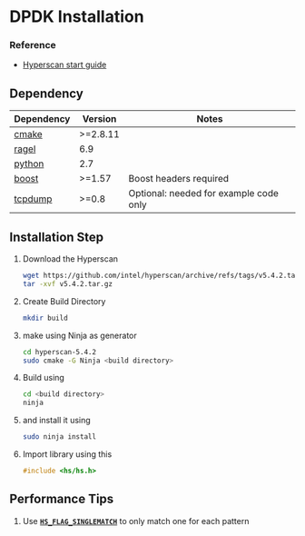 # DPDK Installation
### **Reference**
- [Hyperscan start guide](https://intel.github.io/hyperscan/dev-reference/getting_started.html)

## Dependency

| Dependency | Version | Notes |
| --- | --- | --- |
| [cmake](http://www.cmake.org/) | >=2.8.11 |  |
| [ragel](http://www.colm.net/open-source/ragel/) | 6.9 |  |
| [python](http://www.python.org/) | 2.7 |  |
| [boost](http://boost.org/) | >=1.57 | Boost headers required |
| [tcpdump](http://tcpdump.org/) | >=0.8 | Optional: needed for example code only |

## Installation Step

1. Download the Hyperscan
    
    ```bash
    wget https://github.com/intel/hyperscan/archive/refs/tags/v5.4.2.tar.gz
    tar -xvf v5.4.2.tar.gz
    ```
    
2. Create Build Directory
    
    ```bash
    mkdir build
    ```
    
3. make using Ninja as generator 
    
    ```bash
    cd hyperscan-5.4.2
    sudo cmake -G Ninja <build directory>
    ```
    
4. Build using 
    
    ```bash
    cd <build directory>
    ninja
    ```
    
5. and install it using  
    
    ```bash
    sudo ninja install
    ```
    
6. Import library using this 
    
    ```c
    #include <hs/hs.h> 
    ```
    

## Performance Tips

1. Use [**`HS_FLAG_SINGLEMATCH`**](https://intel.github.io/hyperscan/dev-reference/api_constants.html#c.HS_FLAG_SINGLEMATCH) to only match one for each pattern